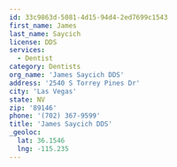 ```yaml
---
id: 33c9863d-5081-4d15-94d4-2ed7699c1543
first_name: James
last_name: Saycich
license: DDS
services:
  - Dentist
category: Dentists
org_name: 'James Saycich DDS'
address: '2540 S Torrey Pines Dr'
city: 'Las Vegas'
state: NV
zip: '89146'
phone: '(702) 367-9599'
title: 'James Saycich DDS'
_geoloc:
  lat: 36.1546
  lng: -115.235
---
```


